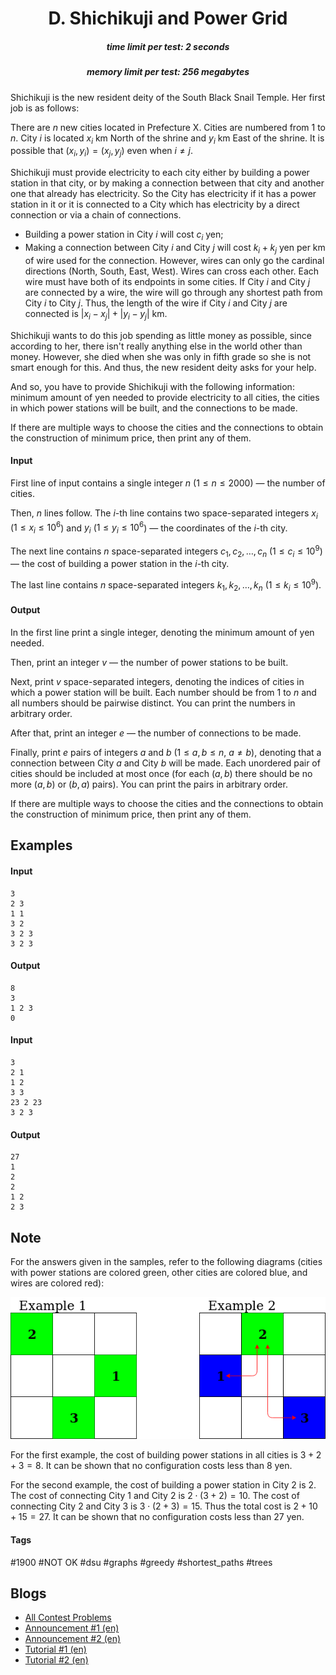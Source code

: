 <h1 style='text-align: center;'> D. Shichikuji and Power Grid</h1>

<h5 style='text-align: center;'>time limit per test: 2 seconds</h5>
<h5 style='text-align: center;'>memory limit per test: 256 megabytes</h5>

Shichikuji is the new resident deity of the South Black Snail Temple. Her first job is as follows:

There are $n$ new cities located in Prefecture X. Cities are numbered from $1$ to $n$. City $i$ is located $x_i$ km North of the shrine and $y_i$ km East of the shrine. It is possible that $(x_i, y_i) = (x_j, y_j)$ even when $i \ne j$.

Shichikuji must provide electricity to each city either by building a power station in that city, or by making a connection between that city and another one that already has electricity. So the City has electricity if it has a power station in it or it is connected to a City which has electricity by a direct connection or via a chain of connections.

* Building a power station in City $i$ will cost $c_i$ yen;
* Making a connection between City $i$ and City $j$ will cost $k_i + k_j$ yen per km of wire used for the connection. However, wires can only go the cardinal directions (North, South, East, West). Wires can cross each other. Each wire must have both of its endpoints in some cities. If City $i$ and City $j$ are connected by a wire, the wire will go through any shortest path from City $i$ to City $j$. Thus, the length of the wire if City $i$ and City $j$ are connected is $|x_i - x_j| + |y_i - y_j|$ km.

Shichikuji wants to do this job spending as little money as possible, since according to her, there isn't really anything else in the world other than money. However, she died when she was only in fifth grade so she is not smart enough for this. And thus, the new resident deity asks for your help.

And so, you have to provide Shichikuji with the following information: minimum amount of yen needed to provide electricity to all cities, the cities in which power stations will be built, and the connections to be made.

If there are multiple ways to choose the cities and the connections to obtain the construction of minimum price, then print any of them.

#### Input

First line of input contains a single integer $n$ ($1 \leq n \leq 2000$) — the number of cities.

Then, $n$ lines follow. The $i$-th line contains two space-separated integers $x_i$ ($1 \leq x_i \leq 10^6$) and $y_i$ ($1 \leq y_i \leq 10^6$) — the coordinates of the $i$-th city.

The next line contains $n$ space-separated integers $c_1, c_2, \dots, c_n$ ($1 \leq c_i \leq 10^9$) — the cost of building a power station in the $i$-th city.

The last line contains $n$ space-separated integers $k_1, k_2, \dots, k_n$ ($1 \leq k_i \leq 10^9$).

#### Output

In the first line print a single integer, denoting the minimum amount of yen needed.

Then, print an integer $v$ — the number of power stations to be built.

Next, print $v$ space-separated integers, denoting the indices of cities in which a power station will be built. Each number should be from $1$ to $n$ and all numbers should be pairwise distinct. You can print the numbers in arbitrary order.

After that, print an integer $e$ — the number of connections to be made.

Finally, print $e$ pairs of integers $a$ and $b$ ($1 \le a, b \le n$, $a \ne b$), denoting that a connection between City $a$ and City $b$ will be made. Each unordered pair of cities should be included at most once (for each $(a, b)$ there should be no more $(a, b)$ or $(b, a)$ pairs). You can print the pairs in arbitrary order.

If there are multiple ways to choose the cities and the connections to obtain the construction of minimum price, then print any of them.

## Examples

#### Input


```text
3
2 3
1 1
3 2
3 2 3
3 2 3
```
#### Output


```text
8
3
1 2 3 
0
```
#### Input


```text
3
2 1
1 2
3 3
23 2 23
3 2 3
```
#### Output


```text
27
1
2 
2
1 2
2 3
```
## Note

For the answers given in the samples, refer to the following diagrams (cities with power stations are colored green, other cities are colored blue, and wires are colored red):

![](images/65bf2df1c34a9aea6f6aebaa438ec45ef84dde3a.png)

For the first example, the cost of building power stations in all cities is $3 + 2 + 3 = 8$. It can be shown that no configuration costs less than 8 yen.

For the second example, the cost of building a power station in City 2 is 2. The cost of connecting City 1 and City 2 is $2 \cdot (3 + 2) = 10$. The cost of connecting City 2 and City 3 is $3 \cdot (2 + 3) = 15$. Thus the total cost is $2 + 10 + 15 = 27$. It can be shown that no configuration costs less than 27 yen.



#### Tags 

#1900 #NOT OK #dsu #graphs #greedy #shortest_paths #trees 

## Blogs
- [All Contest Problems](../Codeforces_Round_597_(Div._2).md)
- [Announcement #1 (en)](../blogs/Announcement_1_(en).md)
- [Announcement #2 (en)](../blogs/Announcement_2_(en).md)
- [Tutorial #1 (en)](../blogs/Tutorial_1_(en).md)
- [Tutorial #2 (en)](../blogs/Tutorial_2_(en).md)
